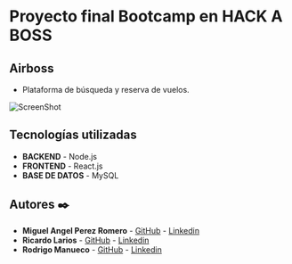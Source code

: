 # Proyecto final Bootcamp en **HACK A BOSS**

## Airboss

-   Plataforma de búsqueda y reserva de vuelos.

![ScreenShot](/screenshot.png)

## Tecnologías utilizadas

-   **BACKEND** - Node.js
-   **FRONTEND** - React.js
-   **BASE DE DATOS** - MySQL

## Autores ✒️

-   **Miguel Angel Perez Romero** - [GitHub](https://github.com/maperezromero) - [Linkedin](https://www.linkedin.com/in/miguelangelperezromero/)
-   **Ricardo Larios** - [GitHub](https://github.com/ricklarios) - [Linkedin](https://www.linkedin.com/in/ricardo-larios-18743646/)
-   **Rodrigo Manueco** - [GitHub](https://github.com/rmanueco) - [Linkedin](https://www.linkedin.com/in/rodrigomanueco/)
